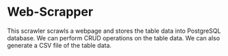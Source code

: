 # Web-Scrapper
This scrawler scrawls a webpage and stores the table data into PostgreSQL database. We can perform CRUD operations on the table data. We can also generate a CSV file of the table data.
